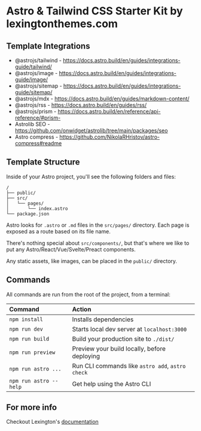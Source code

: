 # Astro & Tailwind CSS Starter Kit by lexingtonthemes.com

## Template Integrations
- @astrojs/tailwind - https://docs.astro.build/en/guides/integrations-guide/tailwind/
- @astrojs/image - https://docs.astro.build/en/guides/integrations-guide/image/
- @astrojs/sitemap - https://docs.astro.build/en/guides/integrations-guide/sitemap/
- @astrojs/mdx - https://docs.astro.build/en/guides/markdown-content/
- @astrojs/rss - https://docs.astro.build/en/guides/rss/
- @astrojs/prism - https://docs.astro.build/en/reference/api-reference/#prism-
- Astrolib SEO - https://github.com/onwidget/astrolib/tree/main/packages/seo
- Astro compress - https://github.com/NikolaRHristov/astro-compress#readme
## Template Structure

Inside of your Astro project, you'll see the following folders and files:

```
/
├── public/
├── src/
│   └── pages/
│       └── index.astro
└── package.json
```

Astro looks for `.astro` or `.md` files in the `src/pages/` directory. Each page is exposed as a route based on its file name.

There's nothing special about `src/components/`, but that's where we like to put any Astro/React/Vue/Svelte/Preact components.

Any static assets, like images, can be placed in the `public/` directory.

## Commands

All commands are run from the root of the project, from a terminal:

| Command                | Action                                           |
| :--------------------- | :----------------------------------------------- |
| `npm install`          | Installs dependencies                            |
| `npm run dev`          | Starts local dev server at `localhost:3000`      |
| `npm run build`        | Build your production site to `./dist/`          |
| `npm run preview`      | Preview your build locally, before deploying     |
| `npm run astro ...`    | Run CLI commands like `astro add`, `astro check` |
| `npm run astro --help` | Get help using the Astro CLI                     |

## For more info
Checkout Lexington's  [documentation](https://lexingtonthemes.com/documentation/quick-start/#file-structure)
